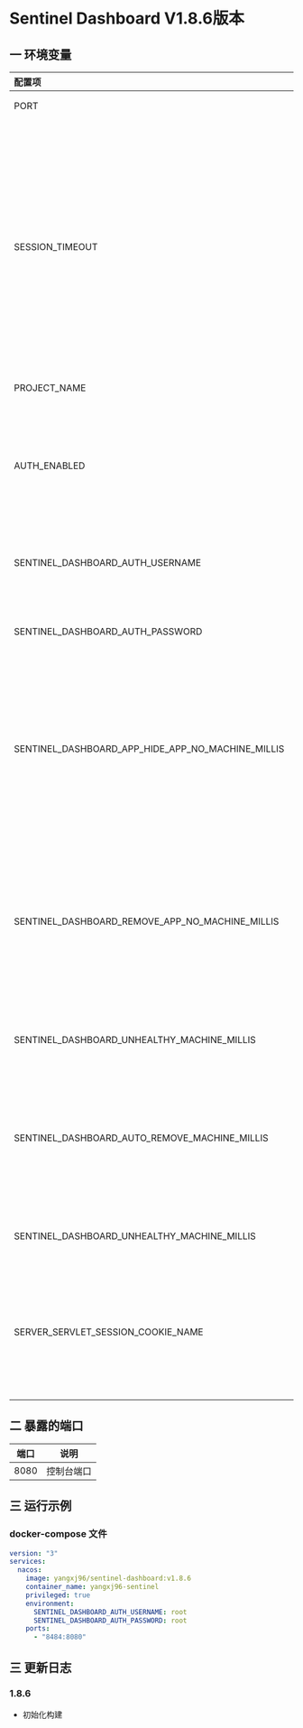 # Sentinel Dashboard V1.8.6版本

## 一 环境变量

| 配置项                                               | 类型      | 默认值                       | 最小值    | 描述                                                                           |               
|:--------------------------------------------------|:--------|:--------------------------|:-------|:-----------------------------------------------------------------------------|
| PORT                                              | Integer | 8080                      | -      | 控制面板端口                                                                       |
| SESSION_TIMEOUT                                   | Integer | 7200                      | -      | 用于指定 Spring Boot 服务端 session 的过期时间，如 7200 表示 7200 秒；60m 表示 60 分钟，默认为 120 分钟; |
| PROJECT_NAME                                      | String  | sentinel-dashboard        | -      | 自注册名称                                                                        |
| AUTH_ENABLED                                      | boolean | true                      | -      | 是否开启登录鉴权，仅用于日常测试，生产上不建议关闭                                                    |
| SENTINEL_DASHBOARD_AUTH_USERNAME                  | String  | sentinel                  | -      | 登录控制台的用户名,默认为 sentinel                                                       |
| SENTINEL_DASHBOARD_AUTH_PASSWORD                  | String  | sentinel                  | -      | 登录控制台的密码,默认为 sentinel                                                        |
| SENTINEL_DASHBOARD_APP_HIDE_APP_NO_MACHINE_MILLIS | Integer | 0                         | 60000  | 是否隐藏无健康节点的应用，距离最近一次主机心跳时间的毫秒数，默认关闭                                           |
| SENTINEL_DASHBOARD_REMOVE_APP_NO_MACHINE_MILLIS   | Integer | 0                         | 120000 | 是否自动删除无健康节点的应用，距离最近一次其下节点的心跳时间毫秒数，默认关闭                                       |
| SENTINEL_DASHBOARD_UNHEALTHY_MACHINE_MILLIS	      | Integer | 60000                     | 30000  | 主机失联判定，不可关闭                                                                  |
| SENTINEL_DASHBOARD_AUTO_REMOVE_MACHINE_MILLIS     | Integer | 0                         | 300000 | 距离最近心跳时间超过指定时间是否自动删除失联节点，默认关闭                                                |
| SENTINEL_DASHBOARD_UNHEALTHY_MACHINE_MILLIS       | Integer | 60000                     | 30000  | 主机失联判定，不可关闭                                                                  |
| SERVER_SERVLET_SESSION_COOKIE_NAME                | String  | sentinel_dashboard_cookie | -      | 控制台应用的cookie名称，可单独设置避免同一域名下cookie名冲突                                         |

## 二 暴露的端口

|  端口  |  说明   |
|:----:|:-----:|
| 8080 | 控制台端口 |

## 三 运行示例

### docker-compose 文件

```yaml
version: "3"
services:
  nacos:
    image: yangxj96/sentinel-dashboard:v1.8.6
    container_name: yangxj96-sentinel
    privileged: true
    environment:
      SENTINEL_DASHBOARD_AUTH_USERNAME: root
      SENTINEL_DASHBOARD_AUTH_PASSWORD: root
    ports: 
      - "8484:8080"
```

## 三 更新日志

### 1.8.6
 
* 初始化构建

